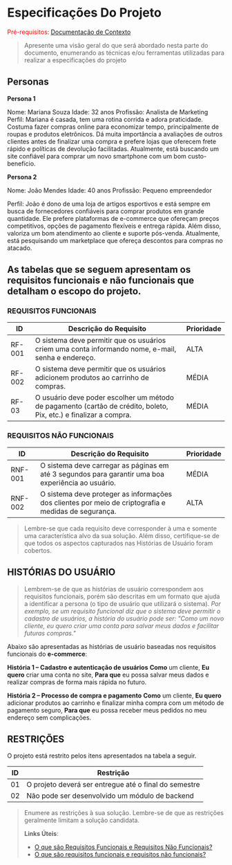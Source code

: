 # Especificações Do Projeto

<span style="color:red">Pré-requisitos: <a href="1-Contexto.md"> Documentação de Contexto</a></span>

> Apresente uma visão geral do que será abordado nesta parte do
> documento, enumerando as técnicas e/ou ferramentas utilizadas para
> realizar a especificações do projeto

## Personas

**Persona 1**

Nome: Mariana Souza
Idade: 32 anos
Profissão: Analista de Marketing
Perfil: Mariana é casada, tem uma rotina corrida e adora praticidade. Costuma fazer compras online para economizar tempo, principalmente de roupas e produtos eletrônicos. Dá muita importância a avaliações de outros clientes antes de finalizar uma compra e prefere lojas que oferecem frete rápido e políticas de devolução facilitadas. Atualmente, está buscando um site confiável para comprar um novo smartphone com um bom custo-benefício.

**Persona 2**

Nome: João Mendes
Idade: 40 anos
Profissão: Pequeno empreendedor

Perfil: João é dono de uma loja de artigos esportivos e está sempre em busca de fornecedores confiáveis para comprar produtos em grande quantidade. Ele prefere plataformas de e-commerce que ofereçam preços competitivos, opções de pagamento flexíveis e entrega rápida. Além disso, valoriza um bom atendimento ao cliente e suporte pós-venda. Atualmente, está pesquisando um marketplace que ofereça descontos para compras no atacado.

## As tabelas que se seguem apresentam os requisitos funcionais e não funcionais que detalham o escopo do projeto.

### REQUISITOS FUNCIONAIS

|ID    | Descrição do Requisito                                                                                            | Prioridade |
|------|-------------------------------------------------------------------------------------------------------------------|------------|
|RF-001| O sistema deve permitir que os usuários criem uma conta informando nome, e-mail, senha e endereço.                |      ALTA  | 
|RF-002| O sistema deve permitir que os usuários adicionem produtos ao carrinho de compras.                                |      MÉDIA |
|RF-03 | O usuário deve poder escolher um método de pagamento (cartão de crédito, boleto, Pix, etc.) e finalizar a compra. |      MÉDIA |



### REQUISITOS NÃO FUNCIONAIS

|ID     | Descrição do Requisito                                                                              |Prioridade |
|-------|-----------------------------------------------------------------------------------------------------|-----------|
|RNF-001| O sistema deve carregar as páginas em até 3 segundos para garantir uma boa experiência ao usuário.  |   MÉDIA   | 
|RNF-002| O sistema deve proteger as informações dos clientes por meio de criptografia e medidas de segurança.|   ALTA    | 


> Lembre-se que cada requisito deve corresponder à uma e somente uma característica alvo da sua solução. Além disso, certifique-se de que
> todos os aspectos capturados nas Histórias de Usuário foram cobertos.

## HISTÓRIAS DO USUÁRIO

>Lembrem-se de que as histórias de usuário correspondem aos requisitos funcionais, porém são descritas em um formato que ajuda a identificar a persona (o tipo de
> usuário que utilizará o sistema).
>*Por exemplo, se um requisito funcional diz que o sistema deve permitir o cadastro de usuários, a história do usuário pode ser:
>"Como um novo cliente, eu quero criar uma conta para salvar meus dados e facilitar futuras compras."*


Abaixo são apresentadas as histórias de usuário baseadas nos requisitos funcionais do **e-commerce**:

**História 1 – Cadastro e autenticação de usuários**
**Como** um cliente,
**Eu quero** criar uma conta no site,
**Para que** eu possa salvar meus dados e realizar compras de forma mais rápida no futuro.

**História 2 – Processo de compra e pagamento**
**Como** um cliente,
**Eu quero** adicionar produtos ao carrinho e finalizar minha compra com um método de pagamento seguro,
**Para que** eu possa receber meus pedidos no meu endereço sem complicações.



## RESTRIÇÕES

O projeto está restrito pelos itens apresentados na tabela a seguir.

|ID| Restrição                                             |
|--|-------------------------------------------------------|
|01| O projeto deverá ser entregue até o final do semestre |
|02| Não pode ser desenvolvido um módulo de backend        |


> Enumere as restrições à sua solução. Lembre-se de que as restrições
> geralmente limitam a solução candidata.
> 
> **Links Úteis**:
> - [O que são Requisitos Funcionais e Requisitos Não Funcionais?](https://codificar.com.br/requisitos-funcionais-nao-funcionais/)
> - [O que são requisitos funcionais e requisitos não funcionais?](https://analisederequisitos.com.br/requisitos-funcionais-e-requisitos-nao-funcionais-o-que-sao/)
